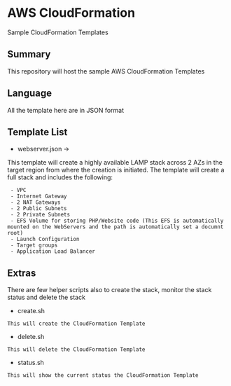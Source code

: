 # AWS CloudFormation
Sample CloudFormation Templates

## Summary
This repository will host the sample AWS CloudFormation Templates

## Language
All the template here are in JSON format

## Template List
* webserver.json ->

This template will create a highly available LAMP stack across 2 AZs in the target region from where the creation is initiated.
The template will create a full stack and includes the following:
```
 - VPC
 - Internet Gateway
 - 2 NAT Gateways
 - 2 Public Subnets
 - 2 Private Subnets
 - EFS Volume for storing PHP/Website code (This EFS is automatically mounted on the WebServers and the path is automatically set a documnt root)
 - Launch Configuration
 - Target groups
 - Application Load Balancer
```

## Extras
There are few helper scripts also to create the stack, monitor the stack status and delete the stack
* create.sh
```
This will create the CloudFormation Template
```
* delete.sh
```
This will delete the CloudFormation Template
```
* status.sh
```
This will show the current status the CloudFormation Template
```
